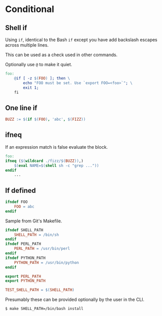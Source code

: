 # Conditional


## Shell if

Using `if`, identical to the Bash `if` except you have add backslash escapes across multiple lines.

This can be used as a check used in other commands.

Optionally use `@` to make it quiet.

```mk
foo:
	@if [ -z $(FOO) ]; then \
		echo "FOO must be set. Use `export FOO=<foo>`"; \
		exit 1;
	fi
```

## One line if

```mk
BUZZ := $(if $(FOO), 'abc', $(FIZZ))
```


## ifneq

If an expression match is false evaluate the block.

```makefile
foo:
ifneq ($(wildcard ./fizz/$(BUZZ)),)
	$(eval NAME=$(shell sh -c "grep ..."))
endif
	...
```


## If defined

```mk
ifndef FOO
	FOO = abc
endif
```

Sample from Git's Makefile. 

```mk
ifndef SHELL_PATH
	SHELL_PATH = /bin/sh
endif
ifndef PERL_PATH
	PERL_PATH = /usr/bin/perl
endif
ifndef PYTHON_PATH
	PYTHON_PATH = /usr/bin/python
endif

export PERL_PATH
export PYTHON_PATH

TEST_SHELL_PATH = $(SHELL_PATH)
```

Presumably these can be provided optionally by the user in the CLI.

```sh
$ make SHELL_PATH=/bin/bash install
```
